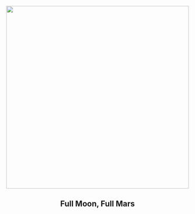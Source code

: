 
<p align="center"><img src="https://apod.nasa.gov/apod/image/2501/MarsLOc_Jan13_1024c.jpg" width="500" height="500"></p>
<h2 align="center"> Full Moon, Full Mars </h2>
